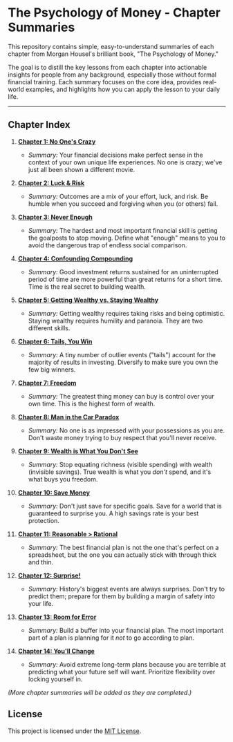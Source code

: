 # The Psychology of Money - Chapter Summaries

This repository contains simple, easy-to-understand summaries of each chapter from Morgan Housel's brilliant book, "The Psychology of Money."

The goal is to distill the key lessons from each chapter into actionable insights for people from any background, especially those without formal financial training. Each summary focuses on the core idea, provides real-world examples, and highlights how you can apply the lesson to your daily life.

---

## Chapter Index

1.  **[Chapter 1: No One's Crazy](chapter-01.md)**
    *   *Summary:* Your financial decisions make perfect sense in the context of your own unique life experiences. No one is crazy; we've just all been shown a different movie.

2.  **[Chapter 2: Luck & Risk](chapter-02.md)**
    *   *Summary:* Outcomes are a mix of your effort, luck, and risk. Be humble when you succeed and forgiving when you (or others) fail.

3.  **[Chapter 3: Never Enough](chapter-03.md)**
    *   *Summary:* The hardest and most important financial skill is getting the goalposts to stop moving. Define what "enough" means to you to avoid the dangerous trap of endless social comparison.

4.  **[Chapter 4: Confounding Compounding](chapter-04.md)**
    *   *Summary:* Good investment returns sustained for an uninterrupted period of time are more powerful than great returns for a short time. Time is the real secret to building wealth.

5.  **[Chapter 5: Getting Wealthy vs. Staying Wealthy](chapter-05.md)**
    *   *Summary:* Getting wealthy requires taking risks and being optimistic. Staying wealthy requires humility and paranoia. They are two different skills.

6.  **[Chapter 6: Tails, You Win](chapter-06.md)**
    *   *Summary:* A tiny number of outlier events ("tails") account for the majority of results in investing. Diversify to make sure you own the few big winners.

7.  **[Chapter 7: Freedom](chapter-07.md)**
    *   *Summary:* The greatest thing money can buy is control over your own time. This is the highest form of wealth.

8.  **[Chapter 8: Man in the Car Paradox](chapter-08.md)**
    *   *Summary:* No one is as impressed with your possessions as you are. Don't waste money trying to buy respect that you'll never receive.

9.  **[Chapter 9: Wealth is What You Don't See](chapter-09.md)**
    *   *Summary:* Stop equating richness (visible spending) with wealth (invisible savings). True wealth is what you *don't* spend, and it's what buys you freedom.

10. **[Chapter 10: Save Money](chapter-10.md)**
    *   *Summary:* Don't just save for specific goals. Save for a world that is guaranteed to surprise you. A high savings rate is your best protection.

11. **[Chapter 11: Reasonable > Rational](chapter-11.md)**
    *   *Summary:* The best financial plan is not the one that's perfect on a spreadsheet, but the one you can actually stick with through thick and thin.

12. **[Chapter 12: Surprise!](chapter-12.md)**
    *   *Summary:* History's biggest events are always surprises. Don't try to predict them; prepare for them by building a margin of safety into your life.

13. **[Chapter 13: Room for Error](chapter-13.md)**
    *   *Summary:* Build a buffer into your financial plan. The most important part of a plan is planning for it *not* to go according to plan.

14. **[Chapter 14: You'll Change](chapter-14.md)**
    *   *Summary:* Avoid extreme long-term plans because you are terrible at predicting what your future self will want. Prioritize flexibility over locking yourself in.

*(More chapter summaries will be added as they are completed.)*

## License

This project is licensed under the [MIT License](LICENSE).
```
